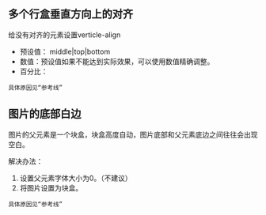 ## 多个行盒垂直方向上的对齐

给没有对齐的元素设置verticle-align

   - 预设值：   middle|top|bottom
   - 数值：预设值如果不能达到实际效果，可以使用数值精确调整。
   - 百分比：
```
具体原因见“参考线”
```
## 图片的底部白边
图片的父元素是一个块盒，块盒高度自动，图片底部和父元素底边之间往往会出现空白。

解决办法：
1. 设置父元素字体大小为0。（不建议）
2. 将图片设置为块盒。

```
具体原因见“参考线”
```